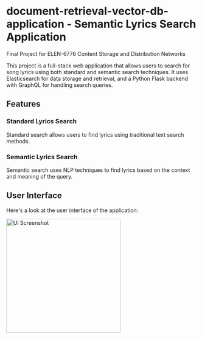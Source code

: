 # document-retrieval-vector-db-application - Semantic Lyrics Search Application
Final Project for ELEN-6776 Content Storage and Distribution Networks

This project is a full-stack web application that allows users to search for song lyrics using both standard and semantic search techniques. It uses Elasticsearch for data storage and retrieval, and a Python Flask backend with GraphQL for handling search queries.

## Features

### Standard Lyrics Search
Standard search allows users to find lyrics using traditional text search methods.

### Semantic Lyrics Search
Semantic search uses NLP techniques to find lyrics based on the context and meaning of the query.

## User Interface

Here's a look at the user interface of the application:

[//]: # (![UI Screenshot]&#40;.github/ui.png&#41;)
<img src=".github/ui.png" alt="UI Screenshot" width="300"/> <!-- Adjust width as needed -->

[//]: # (## Architecture)